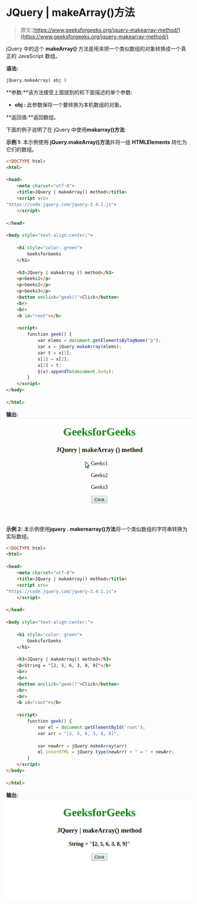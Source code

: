 # JQuery | makeArray()方法

> 原文:[https://www.geeksforgeeks.org/jquery-makearray-method/](https://www.geeksforgeeks.org/jquery-makearray-method/)

jQuery 中的这个 **makeArray()** 方法是用来把一个类似数组的对象转换成一个真正的 JavaScript 数组。

**语法:**

```html
jQuery.makeArray( obj )
```

**参数:**该方法接受上面提到的和下面描述的单个参数:

*   **obj :** 此参数保存一个要转换为本机数组的对象。

**返回值:**返回数组。

下面的例子说明了在 jQuery 中使用**makarray()方法**:

**示例 1:** 本示例使用 **jQuery.makeArray()方法**并将一组 **HTMLElements** 转化为它们的数组。

```html
<!DOCTYPE html>
<html>

<head>
    <meta charset="utf-8">
    <title>JQuery | makeArray() method</title>
    <script src=
"https://code.jquery.com/jquery-3.4.1.js">
    </script>

</head>

<body style="text-align:center;">

    <h1 style="color: green"> 
        GeeksforGeeks 
    </h1>

    <h3>JQuery | makeArray () method</h3>
    <p>Geeks1</p>
    <p>Geeks2</p>
    <p>Geeks3</p>
    <button onclick="geek()">Click</button>
    <br>
    <br>
    <b id="root"></b>

    <script>
        function geek() {
            var elems = document.getElementsByTagName("p");
            var x = jQuery.makeArray(elems);
            var t = x[1];
            x[1] = x[2];
            x[2] = t;
            $(x).appendTo(document.body);
        }
    </script>
</body>

</html>
```

**输出:**
![](img/794efdd093cbff8f2fbe1a433fad8628.png)

**示例 2:** 本示例使用**jquery . makerearray()方法**将一个类似数组的字符串转换为实际数组。

```html
<!DOCTYPE html>
<html>

<head>
    <meta charset="utf-8">
    <title>JQuery | makeArray() method</title>
    <script src=
"https://code.jquery.com/jquery-3.4.1.js">
    </script>

</head>

<body style="text-align:center;">

    <h1 style="color: green"> 
        GeeksforGeeks 
    </h1>

    <h3>JQuery | makeArray() method</h3>
    <b>String = "[2, 5, 6, 3, 8, 9]"</b>
    <br>
    <br>
    <button onclick="geek()">Click</button>
    <br>
    <br>
    <b id="root"></b>

    <script>
        function geek() {
            var el = document.getElementById('root');
            var arr = "[2, 5, 6, 3, 8, 9]";

            var newArr = jQuery.makeArray(arr)
            el.innerHTML = jQuery.type(newArr) + " = " + newArr;
        }
    </script>
</body>

</html>                   
```

**输出:**
![](img/2ecb51ca322609171b231980aa45f03b.png)